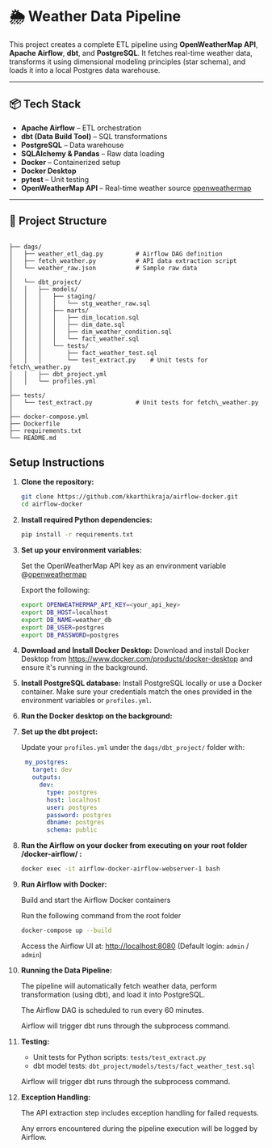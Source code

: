 # 🌦️ Weather Data Pipeline

This project creates a complete ETL pipeline using **OpenWeatherMap API**, **Apache Airflow**, **dbt**, and **PostgreSQL**. It fetches real-time weather data, transforms it using dimensional modeling principles (star schema), and loads it into a local Postgres data warehouse.

---

## 📦 Tech Stack

- **Apache Airflow** – ETL orchestration
- **dbt (Data Build Tool)** – SQL transformations
- **PostgreSQL** – Data warehouse
- **SQLAlchemy & Pandas** – Raw data loading
- **Docker** – Containerized setup
- **Docker Desktop** 
- **pytest** – Unit testing
- **OpenWeatherMap API** – Real-time weather source [openweathermap](https://openweathermap.org/)

---

## 📁 Project Structure

```

├── dags/
│   ├── weather_etl_dag.py         # Airflow DAG definition
│   ├── fetch_weather.py           # API data extraction script
│   └── weather_raw.json           # Sample raw data
│
│   └── dbt_project/
│   │   ├── models/
│   │   │   ├── staging/
│   │   │   │   └── stg_weather_raw.sql
│   │   │   ├── marts/
│   │   │   │   ├── dim_location.sql
│   │   │   │   ├── dim_date.sql
│   │   │   │   ├── dim_weather_condition.sql
│   │   │   │   └── fact_weather.sql
│   │   │   └── tests/
│   │   │       ├── fact_weather_test.sql
│   │   │       └── test_extract.py    # Unit tests for fetch\_weather.py
│   │   ├── dbt_project.yml
│   │   └── profiles.yml
│
├── tests/
│   └── test_extract.py            # Unit tests for fetch\_weather.py
│
├── docker-compose.yml
├── Dockerfile
├── requirements.txt
└── README.md

```` 

## Setup Instructions

1. **Clone the repository:**
    ```bash
    git clone https://github.com/kkarthikraja/airflow-docker.git
    cd airflow-docker
    ```

2. **Install required Python dependencies:**
   ```bash
   pip install -r requirements.txt
   ```
   
3. **Set up your environment variables:**

   Set the OpenWeatherMap API key as an environment variable @[openweathermap](https://openweathermap.org/)

   Export the following:

    ```bash
    export OPENWEATHERMAP_API_KEY=<your_api_key>
    export DB_HOST=localhost
    export DB_NAME=weather_db
    export DB_USER=postgres
    export DB_PASSWORD=postgres
    ```
   
5. **Download and Install Docker Desktop:**
   Download and install Docker Desktop from https://www.docker.com/products/docker-desktop and ensure it's running in the background.

6. **Install PostgreSQL database:**
   Install PostgreSQL locally or use a Docker container. Make sure your credentials match the ones provided in the environment variables or `profiles.yml`.

7. **Run the Docker desktop on the background:**

8. **Set up the dbt project:**

   Update your `profiles.yml` under the `dags/dbt_project/` folder with:
   
   ```yaml
    my_postgres:
      target: dev
      outputs:
        dev:
          type: postgres
          host: localhost
          user: postgres
          password: postgres
          dbname: postgres
          schema: public
     ```


9. **Run the Airflow on your docker from executing on your root folder /docker-airflow/ :**
    
   ```bash
   docker exec -it airflow-docker-airflow-webserver-1 bash
   ``` 

10. **Run Airflow with Docker:**

     Build and start the Airflow Docker containers
  
     Run the following command from the root folder
  
    ```bash
    docker-compose up --build
    ```

      Access the Airflow UI at: [http://localhost:8080](http://localhost:8080) (Default login: `admin` / `admin`)

   
11. **Running the Data Pipeline:**

    The pipeline will automatically fetch weather data, perform transformation (using dbt), and load it into PostgreSQL.

    The Airflow DAG is scheduled to run every 60 minutes.

    Airflow will trigger dbt runs through the subprocess command.

12. **Testing:**

    - Unit tests for Python scripts: `tests/test_extract.py`
    - dbt model tests: `dbt_project/models/tests/fact_weather_test.sql`

    Airflow will trigger dbt runs through the subprocess command.
   
13. **Exception Handling:**

    The API extraction step includes exception handling for failed requests.

    Any errors encountered during the pipeline execution will be logged by Airflow.


